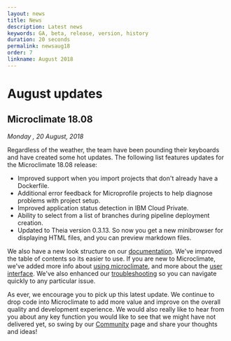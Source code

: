```yaml
---
layout: news
title: News
description: Latest news
keywords: GA, beta, release, version, history
duration: 20 seconds
permalink: newsaug18
order: 7
linkname: August 2018
---
```


# August updates

## Microclimate 18.08

*Monday , 20 August, 2018*

Regardless of the weather, the team have been pounding their keyboards and have created some hot updates. The following list features updates for the Microclimate 18.08 release:

- Improved support when you import projects that don't already have a Dockerfile.
- Additional error feedback for Microprofile projects to help diagnose problems with project setup.
- Improved application status detection in IBM Cloud Private.
- Ability to select from a list of branches during pipeline deployment creation.
- Updated to Theia version 0.3.13. So now you get a new minibrowser for displaying HTML files, and you can preview markdown files.

We also have a new look structure on our [documentation](documentation). We've improved the table of contents so its easier to use. If you are new to Microclimate, we've added more info about [using microclimate](usingmicroclimate), and more about the [user interface](projectview). We've also enhanced our [troubleshooting](troubleshooting) so you can navigate quickly to any particular issue.

As ever, we encourage you to pick up this latest update. We continue to drop code into Microclimate to add more value and improve on the overall quality and development experience. We would also really like to hear from you about any key function you would like to see that we might have not delivered yet, so swing by our [Community](community) page and share your thoughts and ideas!
